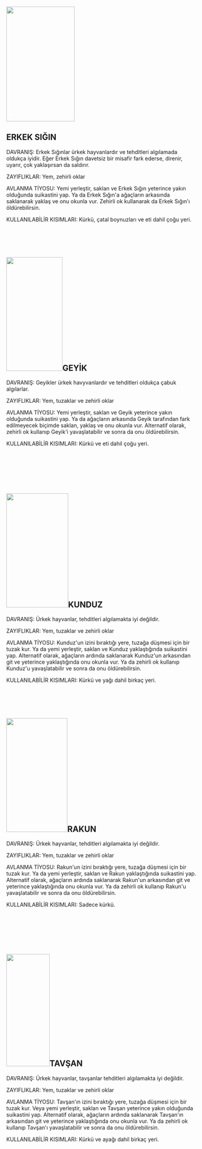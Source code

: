 
<h2></h2>
&nbsp;
<h2><img class="alignleft" src="https://i.hizliresim.com/1DbnvA.jpg" alt="" width="180" height="303" /></h2>
<h2>ERKEK SIĞIN</h2>
DAVRANIŞ: Erkek Sığınlar ürkek hayvanlardır ve tehditleri algılamada oldukça iyidir. Eğer Erkek Sığın davetsiz bir misafir fark ederse, direnir, uyarır, çok yaklaşırsan da saldırır.

ZAYIFLIKLAR: Yem, zehirli oklar

AVLANMA TİYOSU: Yemi yerleştir, saklan ve Erkek Sığın yeterince yakın olduğunda suikastini yap. Ya da Erkek Sığın'a ağaçların arkasında saklanarak yaklaş ve onu okunla vur. Zehirli ok kullanarak da Erkek Sığın'ı öldürebilirsin.

KULLANILABİLİR KISIMLARI: Kürkü, çatal boynuzları ve eti dahil çoğu yeri.

&nbsp;

&nbsp;
<h2><img class="alignright" src="https://i.hizliresim.com/v8Go5v.jpg" alt="" width="148" height="300" />GEYİK</h2>
DAVRANIŞ: Geyikler ürkek havyvanlardır ve tehditleri oldukça çabuk algılarlar.

ZAYIFLIKLAR: Yem, tuzaklar ve zehirli oklar

AVLANMA TİYOSU: Yemi yerleştir, saklan ve Geyik yeterince yakın olduğunda suikastini yap. Ya da ağaçların arkasında Geyik tarafından fark edilmeyecek biçimde saklan, yaklaş ve onu okunla vur. Alternatif olarak, zehirli ok kullanıp Geyik'i yavaşlatabilir ve sonra da onu öldürebilirsin.

KULLANILABİLİR KISIMLARI: Kürkü ve eti dahil çoğu yeri.

&nbsp;

&nbsp;

&nbsp;
<h2><img class="alignleft" src="https://i.hizliresim.com/r84dM7.jpg" alt="" width="163" height="301" />KUNDUZ</h2>
DAVRANIŞ: Ürkek hayvanlar, tehditleri algılamakta iyi değildir.

ZAYIFLIKLAR: Yem, tuzaklar ve zehirli oklar

AVLANMA TİYOSU: Kunduz'un izini bıraktığı yere, tuzağa düşmesi için bir tuzak kur. Ya da yemi yerleştir, saklan ve Kunduz yaklaştığında suikastini yap. Alternatif olarak, ağaçların ardında saklanarak Kunduz'un arkasından git ve yeterince yaklaştığında onu okunla vur. Ya da zehirli ok kullanıp Kunduz'u yavaşlatabilir ve sonra da onu öldürebilirsin.

KULLANILABİLİR KISIMLARI: Kürkü ve yağı dahil birkaç yeri.

&nbsp;

&nbsp;
<h2><img class="alignright" src="https://i.hizliresim.com/7XJ8g5.jpg" alt="" width="161" height="300" />RAKUN</h2>
DAVRANIŞ: Ürkek hayvanlar, tehditleri algılamakta iyi değildir.

ZAYIFLIKLAR: Yem, tuzaklar ve zehirli oklar

AVLANMA TİYOSU: Rakun'un izini bıraktığı yere, tuzağa düşmesi için bir tuzak kur. Ya da yemi yerleştir, saklan ve Rakun yaklaştığında suikastini yap. Alternatif olarak, ağaçların ardında saklanarak Rakun'un arkasından git ve yeterince yaklaştığında onu okunla vur. Ya da zehirli ok kullanıp Rakun'u yavaşlatabilir ve sonra da onu öldürebilirsin.

KULLANILABİLİR KISIMLARI: Sadece kürkü.

&nbsp;

&nbsp;

&nbsp;
<h2><img class="alignleft" src="https://i.hizliresim.com/LgMoAj.jpg" alt="" width="114" height="296" />TAVŞAN</h2>
DAVRANIŞ: Ürkek hayvanlar, tavşanlar tehditleri algılamakta iyi değildir.

ZAYIFLIKLAR: Yem, tuzaklar ve zehirli oklar

AVLANMA TİYOSU: Tavşan'ın izini bıraktığı yere, tuzağa düşmesi için bir tuzak kur. Veya yemi yerleştir, saklan ve Tavşan yeterince yakın olduğunda suikastini yap. Alternatif olarak, ağaçların ardında saklanarak Tavşan'ın arkasından git ve yeterince yaklaştığında onu okunla vur. Ya da zehirli ok kullanıp Tavşan'ı yavaşlatabilir ve sonra da onu öldürebilirsin.

KULLANILABİLİR KISIMLARI: Kürkü ve ayağı dahil birkaç yeri.

&nbsp;

&nbsp;

&nbsp;
